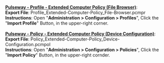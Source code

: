 
<b><u>Pulseway - Profile - Extended Computer Policy (File Browser)</u></b>:<br />
<b>Export File</b>: Profile_Extended-Computer-Policy_File-Browser.pcmpr<br />
<b>Instructions</b>: Open "<b>Administration > Configuration > Profiles</b>", Click the "<b>Import Profile</b>" Button, in the upper-right corner.<br />
<br />
<b><u>Pulseway - Policy - Extended Computer Policy (Device Configuration)</u></b>:<br />
<b>Export File</b>: Policy_Extended-Computer-Policy_Device-Configuration.pcmpol<br />
<b>Instructions</b>: Open "<b>Administration > Configuration > Policies</b>", Click the "<b>Import Policy</b>" Button, in the upper-right cornder.<br />
